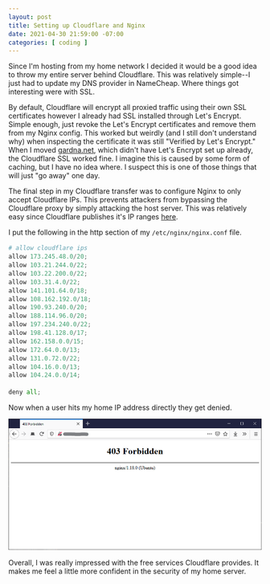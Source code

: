 ```yaml
---
layout: post
title: Setting up Cloudflare and Nginx
date: 2021-04-30 21:59:00 -07:00
categories: [ coding ]
---
```


Since I'm hosting from my home network I decided it would be a good idea to throw my entire server behind Cloudflare. This was relatively simple--I just had to update my DNS provider in NameCheap. Where things got interesting were with SSL.

By default, Cloudflare will encrypt all proxied traffic using their own SSL certificates however I already had SSL installed through Let's Encrypt. Simple enough, just revoke the Let's Encrypt certificates and remove them from my Nginx config. This worked but weirdly (and I still don't understand why) when inspecting the certificate it was still "Verified by Let's Encrypt." When I moved [gardna.net](https://gardna.net/), which didn't have Let's Encrypt set up already, the Cloudflare SSL worked fine. I imagine this is caused by some form of caching, but I have no idea where. I suspect this is one of those things that will just "go away" one day.

The final step in my Cloudflare transfer was to configure Nginx to only accept Cloudflare IPs. This prevents attackers from bypassing the Cloudflare proxy by simply attacking the host server. This was relatively easy since Cloudflare publishes it's IP ranges [here](https://www.cloudflare.com/ips/).

I put the following in the http section of my `/etc/nginx/nginx.conf` file.

```python
# allow cloudflare ips
allow 173.245.48.0/20;
allow 103.21.244.0/22;
allow 103.22.200.0/22;
allow 103.31.4.0/22;
allow 141.101.64.0/18;
allow 108.162.192.0/18;
allow 190.93.240.0/20;
allow 188.114.96.0/20;
allow 197.234.240.0/22;
allow 198.41.128.0/17;
allow 162.158.0.0/15;
allow 172.64.0.0/13;
allow 131.0.72.0/22;
allow 104.16.0.0/13;
allow 104.24.0.0/14;

deny all;
```

Now when a user hits my home IP address directly they get denied.

![denied](/assets/img/2021-04-30-cloudflare/denied.png)

Overall, I was really impressed with the free services Cloudflare provides. It makes me feel a little more confident in the security of my home server.